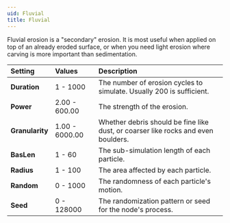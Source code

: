 ```yaml
---
uid: Fluvial
title: Fluvial
---
```


Fluvial erosion is a "secondary" erosion. It is most useful when applied on top of an already eroded surface, or when you need light erosion where carving is more important than sedimentation.

| Setting         | Values         | Description                                                                       |
| :-------------- | :------------- | :-------------------------------------------------------------------------------- |
| **Duration**    | 1 - 1000       | The number of erosion cycles to simulate. Usually 200 is sufficient.              |
| **Power**       | 2.00 - 600.00  | The strength of the erosion.                                                      |
| **Granularity** | 1.00 - 6000.00 | Whether debris should be fine like dust, or coarser like rocks and even boulders.|
| **BasLen**      | 1 - 60         | The sub-simulation length of each particle.                                       |
| **Radius**      | 1 - 100        | The area affected by each particle.                                               |
| **Random**      | 0 - 1000       | The randomness of each particle's motion.                                         |
| **Seed**        | 0 - 128000     | The randomization pattern or seed for the node's process.                         |



